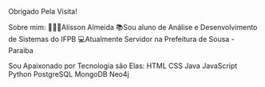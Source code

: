 Obrigado Pela Visita!

Sobre mim:
🧔🏽‍♂️Alisson Almeida
📚Sou aluno de Análise e Desenvolvimento de Sistemas do IFPB
💻Atualmente Servidor na Prefeitura de Sousa - Paraiba

Sou Apaixonado por Tecnologia são Elas:
HTML
CSS
Java
JavaScript
Python
PostgreSQL
MongoDB
Neo4j

<!--
**AlissonAlmeidaSS/AlissonAlmeidaSS** is a ✨ _special_ ✨ repository because its `README.md` (this file) appears on your GitHub profile.

Here are some ideas to get you started:

- 🔭 I’m currently working on ...
- 🌱 I’m currently learning ...
- 👯 I’m looking to collaborate on ...
- 🤔 I’m looking for help with ...
- 💬 Ask me about ...
- 📫 How to reach me: ...
- 😄 Pronouns: ...
- ⚡ Fun fact: ...
-->
